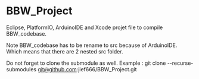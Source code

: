 # BBW_Project
Eclipse, PlatformIO, ArduinoIDE and Xcode projet file to compile BBW_codebase.

Note BBW_codebase has to be rename to src because of ArduinoIDE. Which means that there are 2 nested src folder.

Do not forget to clone the submodule as well. Example : git clone --recurse-submodules git@github.com:jief666/BBW_Project.git
